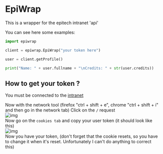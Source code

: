 # EpiWrap

This is a wrapper for the epitech intranet 'api'

You can see here some examples:

````python
import epiwrap

client = epiwrap.EpiWrap("your token here")

user = client.getProfile()

print("Name: " + user.fullname + "\nCredits: " + str(user.credits))
````


## How to get your token ?

You must be connected to the [intranet](https://intra.epitech.eu/)

Now with the network tool (firefox "ctrl + shift + e", chrome "ctrl + shift + i" and then go in the network tab)
Click on the `/` request  
![img](images/network.png)  
Now go on the `cookies tab` and copy your user token (it should look like this)  
![img](images/cookie.png)  
Now you have your token, (don't forget that the cookie resets, so you have to change it when it's reset. Unfortunately I can't do anything to correct this)